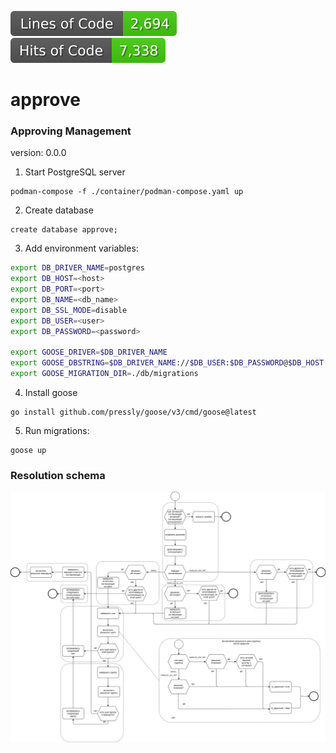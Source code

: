 ![LoC Badge](https://github.com/MikhailEpatko/approve/blob/loc-badge/loc-badge.svg) ![HoC Badge](https://github.com/MikhailEpatko/approve/blob/hoc-badge/hoc-badge.svg)
# approve
### Approving Management

version: 0.0.0

1. Start PostgreSQL server

```shell
podman-compose -f ./container/podman-compose.yaml up
```

2. Create database

```shell
create database approve;
```

3. Add environment variables:

```bash
export DB_DRIVER_NAME=postgres
export DB_HOST=<host>
export DB_PORT=<port>
export DB_NAME=<db_name>
export DB_SSL_MODE=disable
export DB_USER=<user>
export DB_PASSWORD=<password>

export GOOSE_DRIVER=$DB_DRIVER_NAME
export GOOSE_DBSTRING=$DB_DRIVER_NAME://$DB_USER:$DB_PASSWORD@$DB_HOST:$DB_PORT/$DB_NAME
export GOOSE_MIGRATION_DIR=./db/migrations

```
4. Install goose

```shell
go install github.com/pressly/goose/v3/cmd/goose@latest
```
5. Run migrations:

```shell
goose up
```

### Resolution schema

![Resolution schema](https://github.com/MikhailEpatko/approve/blob/main/docs/make-decision-sequence.drawio.svg)